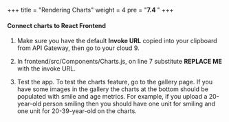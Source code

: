 
+++
title = "Rendering Charts"
weight = 4
pre = "<b>7.4 </b>"
+++

#### Connect charts to React Frontend

1. Make sure you have the default **Invoke URL** copied into your clipboard from API Gateway, then go to your cloud 9.

2. In frontend/src/Components/Charts.js, on line 7 substitute **REPLACE ME** with the invoke URL.

3. Test the app. To test the charts feature, go to the gallery page. If you have some images in the gallery the charts at the bottom should be populated with smile and age metrics. For example, if you upload a 20-year-old person smiling then you should have one unit for smiling and one unit for 20-39-year-old on the charts.
